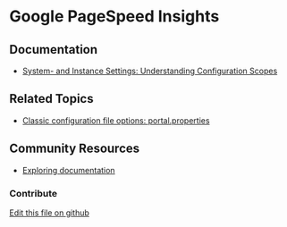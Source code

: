 # Google PageSpeed Insights
## Documentation

* [System- and Instance Settings: Understanding Configuration Scopes](https://learn.liferay.com/en/w/dxp/system-administration/configuring-liferay/understanding-configuration-scope#system-settings-and-instance-settings)

## Related Topics

* [Classic configuration file options: portal.properties](https://learn.liferay.com/reference/latest/en/dxp/propertiesdoc/portal.properties.html)

## Community Resources

* [Exploring documentation](https://liferay.dev/blogs/-/blogs/exploring-documentation)

### Contribute

[Edit this file on github](https://github.com/olafk/controlpanel-documentation-docs/blob/master/md/74en/com_liferay_configuration_admin_web_portlet_InstanceSettingsPortlet/com.liferay.layout.reports.web.internal.configuration.LayoutReportsGooglePageSpeedCompanyConfiguration.md)
